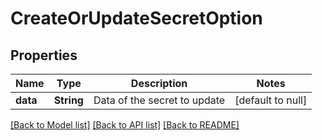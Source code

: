 # CreateOrUpdateSecretOption

## Properties
Name | Type | Description | Notes
------------ | ------------- | ------------- | -------------
**data** | **String** | Data of the secret to update | [default to null]

[[Back to Model list]](../README.md#documentation-for-models) [[Back to API list]](../README.md#documentation-for-api-endpoints) [[Back to README]](../README.md)


